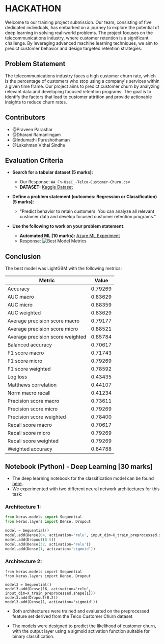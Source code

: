 # HACKATHON

Welcome to our training project submission. Our team, consisting of five dedicated individuals, has embarked on a journey to explore the potential of deep learning in solving real-world problems. The project focuses on the telecommunications industry, where customer retention is a significant challenge. By leveraging advanced machine learning techniques, we aim to predict customer behavior and design targeted retention strategies.

## Problem Statement

The telecommunications industry faces a high customer churn rate, which is the percentage of customers who stop using a company's services within a given time frame. Our project aims to predict customer churn by analyzing relevant data and developing focused retention programs. The goal is to identify the factors that lead to customer attrition and provide actionable insights to reduce churn rates.

## Contributors

- @Praveen Parashar
- @Dharani Ramanlingam
- @Indumathi Purushothaman
- @Lakshman Vithal Sindhe

## Evaluation Criteria

- **Search for a tabular dataset [5 marks]:**
  - Our Response: `WA_Fn-UseC_-Telco-Customer-Churn.csv`
  - **DATASET:** [Kaggle Dataset](https://www.kaggle.com/datasets/blastchar/telco-customer-churn)

- **Define a problem statement (outcomes: Regression or Classification) [5 marks]:**
  - "Predict behavior to retain customers. You can analyze all relevant customer data and develop focused customer retention programs."

- **Use the following to work on your problem statement:**
  - **Automated ML [10 marks]:** [Azure ML Experiment](https://ml.azure.com/experiments/id/220ab086-8568-44be-816b-630eda241192?wsid=/subscriptions/11ceb257-f3cc-4fc0-aa96-a24dacc91774/resourcegroups/eygroup_2/providers/Microsoft.MachineLearningServices/workspaces/eygroup02&tid=e286c868-a1dd-469e-b686-2078f4936d8d)
  - Response:
    ![Best Model Metrics](https://github.com/user-attachments/assets/44ea984c-3e59-41b1-bea9-4894b4b57730)

## Conclusion

The best model was LightGBM with the following metrics:

| Metric | Value |
| ------ | ----- |
| Accuracy | 0.79269 |
| AUC macro | 0.83629 |
| AUC micro | 0.88359 |
| AUC weighted | 0.83629 |
| Average precision score macro | 0.79177 |
| Average precision score micro | 0.88521 |
| Average precision score weighted | 0.85784 |
| Balanced accuracy | 0.70617 |
| F1 score macro | 0.71743 |
| F1 score micro | 0.79269 |
| F1 score weighted | 0.78592 |
| Log loss | 0.43435 |
| Matthews correlation | 0.44107 |
| Norm macro recall | 0.41234 |
| Precision score macro | 0.73611 |
| Precision score micro | 0.79269 |
| Precision score weighted | 0.78400 |
| Recall score macro | 0.70617 |
| Recall score micro | 0.79269 |
| Recall score weighted | 0.79269 |
| Weighted accuracy | 0.84788 |


## Notebook (Python) - Deep Learning [30 marks]

- The deep learning notebook for the classification model can be found [here](https://github.com/jyoti-jha/openai-training/blob/main/Deep_Learning_Telco_classification_model3.ipynb).
- We experimented with two different neural network architectures for this task:

### Architecture 1:
```python
from keras.models import Sequential
from keras.layers import Dense, Dropout

model = Sequential()
model.add(Dense(64, activation='relu', input_dim=X_train_preprocessed.shape[1]))
model.add(Dropout(0.5))
model.add(Dense(32, activation='relu'))
model.add(Dense(1, activation='sigmoid'))
```

### Architecture 2:
```
from keras.models import Sequential
from keras.layers import Dense, Dropout

model3 = Sequential()
model3.add(Dense(16, activation='relu', input_dim=X_train_preprocessed.shape[1]))
model3.add(Dropout(0.2))
model3.add(Dense(1, activation='sigmoid'))
```
- Both architectures were trained and evaluated on the preprocessed feature set derived from the Telco Customer Churn dataset.

- The models were designed to predict the likelihood of customer churn, with the output layer using a sigmoid activation function suitable for binary classification.



